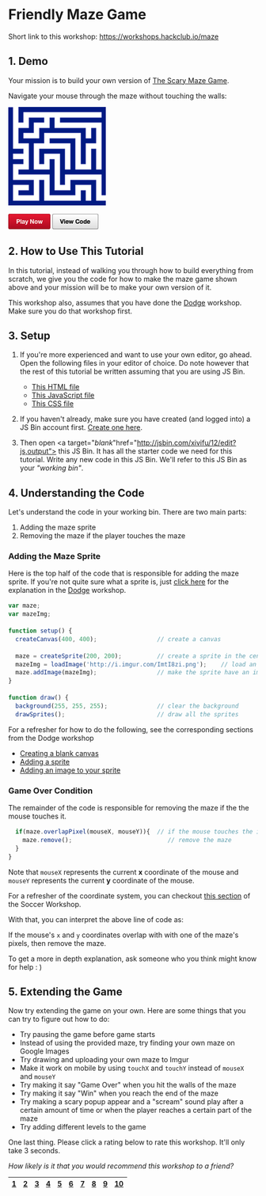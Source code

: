 # Friendly Maze Game

Short link to this workshop: https://workshops.hackclub.io/maze

## 1. Demo

Your mission is to build your own version of
[The Scary Maze Game](http://www.playscarymazegame.net/play-scary-maze-game/).

Navigate your mouse through the maze without touching the walls:

![](img/demo.gif)

<a href="http://output.jsbin.com/xivifu/12" target="_blank_">![](img/bttn_play_now.png)</a>
<a href="http://jsbin.com/xivifu/12/edit?js,output" target="_blank_">![](img/bttn_view_code.png)</a>

## 2. How to Use This Tutorial

In this tutorial, instead of walking you through how to build everything from
scratch, we give you the code for how to make the maze game shown above and
your mission will be to make your own version of it.

This workshop also, assumes that you have done the
[Dodge](https://github.com/hackclub/hackclub/blob/master/workshops/dodge/README.md)
workshop. Make sure you do that workshop first.

## 3. Setup

1. If you're more experienced and want to use your own editor, go ahead. Open
   the following files in your editor of choice. Do note however that the rest
   of this tutorial be written assuming that you are using JS Bin.

    - [This HTML file](https://gist.githubusercontent.com/jonleung/11ecd13a9d957003416b/raw/625081d81cc9c941007ddfd54c9ffdeec0782d62/index.html)
    - [This JavaScript file](https://gist.githubusercontent.com/jonleung/11ecd13a9d957003416b/raw/625081d81cc9c941007ddfd54c9ffdeec0782d62/main.js)
    - [This CSS file](https://gist.githubusercontent.com/jonleung/11ecd13a9d957003416b/raw/625081d81cc9c941007ddfd54c9ffdeec0782d62/style.css)

2. If you haven't already, make sure you have created (and logged into) a JS Bin
   account first.
   <a href="https://jsbin.com/register" target="_blank_">Create one here</a>.
3. Then open
   <a target="_blank_"href="http://jsbin.com/xivifu/12/edit?js,output">
   this JS Bin</a>. It has all the starter code we need for this tutorial. Write
   any new code in this JS Bin. We'll refer to this JS Bin as your _"working
   bin"_.

## 4. Understanding the Code

Let's understand the code in your working bin. There are two main parts:

1. Adding the maze sprite
2. Removing the maze if the player touches the maze

### Adding the Maze Sprite

Here is the top half of the code that is responsible for adding the maze
sprite. If you're not quite sure what a sprite is, just
[click here](../dodge/README.md#some-terminology) for the explanation in the
[Dodge](../dodge/README.md) workshop.

```js
var maze;
var mazeImg;

function setup() {
  createCanvas(400, 400);                 // create a canvas

  maze = createSprite(200, 200);          // create a sprite in the center
  mazeImg = loadImage('http://i.imgur.com/ImtI8zi.png');    // load an image
  maze.addImage(mazeImg);                 // make the sprite have an image
}

function draw() {
  background(255, 255, 255);              // clear the background
  drawSprites();                          // draw all the sprites
```

For a refresher for how to do the following, see the corresponding sections from
the Dodge workshop

- [Creating a blank canvas](https://github.com/hackclub/hackclub/blob/master/workshops/dodge/blank_canvas.md)
- [Adding a sprite](https://github.com/hackclub/hackclub/blob/master/workshops/dodge/add_player_sprite.md)
- [Adding an image to your sprite](https://github.com/hackclub/hackclub/blob/master/workshops/dodge/player_image.md)

### Game Over Condition

The remainder of the code is responsible for removing the maze if the the mouse
touches it.

```js
  if(maze.overlapPixel(mouseX, mouseY)){  // if the mouse touches the image
    maze.remove();                           // remove the maze
  }
}
```

Note that `mouseX` represents the current **x** coordinate of the mouse and
`mouseY` represents the current **y** coordinate of the mouse.

For a refresher of the coordinate system, you can checkout
<a href="https://github.com/hackclub/hackclub/blob/master/workshops/soccer/add_player_sprite.md#understanding-the-coordinate-system" target="_blank">
this section</a> of the Soccer Workshop.

With that, you can interpret the above line of code as:

If the mouse's `x` and `y` coordinates overlap with with one of the maze's
pixels, then remove the maze.

To get a more in depth explanation, ask someone who you think might know for
help : )

## 5. Extending the Game

Now try extending the game on your own. Here are some things that you can try to
figure out how to do:

- Try pausing the game before game starts
- Instead of using the provided maze, try finding your own maze on Google Images
- Try drawing and uploading your own maze to Imgur
- Make it work on mobile by using `touchX` and `touchY` instead of `mouseX` and
  `mouseY`
- Try making it say "Game Over" when you hit the walls of the maze
- Try making it say "Win" when you reach the end of the maze
- Try making a scary popup appear and a "scream" sound play after a certain
  amount of time or when the player reaches a certain part of the maze
- Try adding different levels to the game

One last thing. Please click a rating below to rate this workshop. It'll only
take 3 seconds.

_How likely is it that you would recommend this workshop to a friend?_

| [1][r1] | [2][r2] | [3][r3] | [4][r4] | [5][r5] | [6][r6] | [7][r7] | [8][r8] | [9][r9] | [10][r10] |
| ------- | ------- | ------- | ------- | ------- | ------- | ------- | ------- | ------- | --------- |

[r1]: https://feedback-redir.hackclub.io/1xPK4BbSJ3Q4iouohj0V9511rqD4a9Sf1JSebGcD4qmU?ip=entry.78173348&rfield=entry.559841237&r=1
[r2]: https://feedback-redir.hackclub.io/1xPK4BbSJ3Q4iouohj0V9511rqD4a9Sf1JSebGcD4qmU?ip=entry.78173348&rfield=entry.559841237&r=2
[r3]: https://feedback-redir.hackclub.io/1xPK4BbSJ3Q4iouohj0V9511rqD4a9Sf1JSebGcD4qmU?ip=entry.78173348&rfield=entry.559841237&r=3
[r4]: https://feedback-redir.hackclub.io/1xPK4BbSJ3Q4iouohj0V9511rqD4a9Sf1JSebGcD4qmU?ip=entry.78173348&rfield=entry.559841237&r=4
[r5]: https://feedback-redir.hackclub.io/1xPK4BbSJ3Q4iouohj0V9511rqD4a9Sf1JSebGcD4qmU?ip=entry.78173348&rfield=entry.559841237&r=5
[r6]: https://feedback-redir.hackclub.io/1xPK4BbSJ3Q4iouohj0V9511rqD4a9Sf1JSebGcD4qmU?ip=entry.78173348&rfield=entry.559841237&r=6
[r7]: https://feedback-redir.hackclub.io/1xPK4BbSJ3Q4iouohj0V9511rqD4a9Sf1JSebGcD4qmU?ip=entry.78173348&rfield=entry.559841237&r=7
[r8]: https://feedback-redir.hackclub.io/1xPK4BbSJ3Q4iouohj0V9511rqD4a9Sf1JSebGcD4qmU?ip=entry.78173348&rfield=entry.559841237&r=8
[r9]: https://feedback-redir.hackclub.io/1xPK4BbSJ3Q4iouohj0V9511rqD4a9Sf1JSebGcD4qmU?ip=entry.78173348&rfield=entry.559841237&r=9
[r10]: https://feedback-redir.hackclub.io/1xPK4BbSJ3Q4iouohj0V9511rqD4a9Sf1JSebGcD4qmU?ip=entry.78173348&rfield=entry.559841237&r=10
